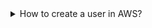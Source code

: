 <details>
  <summary>How to create a user in AWS?</summary>

### Solution


Go to the AWS IAM service

Click on "Users" in the right side menu (right under "Access Management")

Click on the button "Add users"

Insert the user name (e.g. mario)

Select the credential type: "Password"

Set console password to custom and click on "Next"

Click on "Add user to group"

Insert "admin" as group name

Check the "AdministratorAccess" policy and click on "Create group"

Click on "Next: Tags"

Add a tag with the key Role and the value DevOps

Click on "Review" and then create on "Create user"

### How to use Terraform to creat IAM AWS user.

```

 
resource "aws_iam_group_membership" "team" {
  name = "tf-testing-group-membership"

  users = [
    aws_iam_user.newuser.name,

  ]

  group = aws_iam_group.admin.name
}

resource "aws_iam_group_policy_attachment" "test-attach" {
  group      = aws_iam_group.admin.name
  policy_arn = "arn:aws:iam::aws:policy/AdministratorAccess"
}
resource "aws_iam_group" "admin" {
  name = "admin"
}

resource "aws_iam_user" "newuser" {
  name = "newuser"
  path = "/system/"

  tags = {
    Role = "DevOps"
  }
}
'''
</details>
